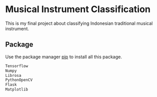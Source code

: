 # Musical Instrument Classification

This is my final project about classifying Indonesian traditional musical instrument.

## Package

Use the package manager [pip](https://pip.pypa.io/en/stable/) to install all this package.

```bash
Tensorflow
Numpy
Librosa
PythonOpenCV
Flask
Matplotlib
```
